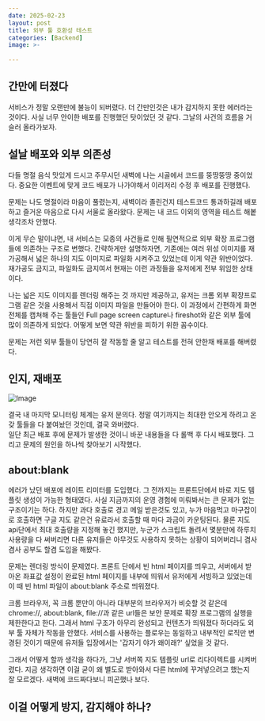 ```yaml
---
date: 2025-02-23
layout: post
title: 외부 툴 호환성 테스트
categories: [Backend]
image: >-
    
---
```


## 간만에 터졌다

서비스가 정말 오랜만에 불능이 되버렸다. 더 간만인것은 내가 감지하지 못한 에러라는 것이다. 사실 너무 안이한 배포를 진행했던 탓이었던 것 같다. 그날의 사건의 흐름을 거슬러 올라가보자.

## 설날 배포와 외부 의존성

다들 명절 음식 맛있게 드시고 주무시던 새벽에 나는 시골에서 코드를 뚱땅뚱땅 중이었다. 중요한 이벤트에 맞게 코드 배포가 나가야해서 이리저리 수정 후 배포를 진행했다. 

문제는 나도 명절이라 마음이 풀렸는지, 새벽이라 졸린건지 테스트코드 통과하길래 배포하고 즐거운 마음으로 다시 서울로 올라왔다. 문제는 내 코드 이외의 영역을 테스트 해봍 생각조차 안했다.

이게 무슨 말이냐면, 내 서비스는 모종의 사건들로 인해 필연적으로 외부 확장 프로그램들에 의존하는 구조로 변했다.
간략하게만 설명하자면, 기존에는 여러 위성 이미지를 재가공해서 넓은 하나의 지도 이미지로 파일화 시켜주고 있었는데 이게 약관 위반이었다.
재가공도 금지고, 파일화도 금지여서 현재는 이런 과정들을 유저에게 전부 위임한 상태이다.

나는 넓은 지도 이미지를 렌더링 해주는 것 까지만 제공하고, 유저는 크롬 외부 확장프로그램 같은 것을 사용해서 직접 이미지 파일을 만들어야 한다. 이 과정에서 간편하게 화면 전체를 캡쳐해 주는 툴들인 Full page screen capture나 fireshot와 같은 외부 툴에 많이 의존하게 되었다.
어떻게 보면 약관 위반을 피하기 위한 꼼수이다.

문제는 저런 외부 툴들이 당연히 잘 작동할 줄 알고 테스트를 전혀 안한채 배포를 해버렸다.

## 인지, 재배포

![Image](https://github.com/user-attachments/assets/a363fb80-383f-4b60-af87-31202f003c38)

결국 내 마지막 모니터링 체계는 유저 문의다. 정말 여기까지는 최대한 안오게 하려고 온갖 툴들을 다 붙여놨던 것인데, 결국 와버렸다.  
일단 최근 배포 후에 문제가 발생한 것이니 바꾼 내용들을 다 롤백 후 다시 배포했다. 그리고 문제의 원인을 하나씩 찾아보기 시작했다.

## about:blank

에러가 났던 배포에 레이트 리미터를 도입했다. 그 전까지는 프론트단에서 바로 지도 템플릿 생성이 가능한 형태였다.
사실 지금까지의 운영 경험에 미뤄봐서는 큰 문제가 없는 구조이기는 하다. 하지만 과다 호출로 경고 메일 받은것도 있고, 누가 마음먹고 마구잡이로 호출하면 구글 지도 같은건 유료라서 호출할 때 마다 과금이 카운팅된다. 물론 지도 api단에서 최대 호출량을 지정해 놓긴 했지만, 누군가 스크립트 돌려서 몇분만에 하루치 사용량을 다 써버리면 다른 유저들은 아무것도 사용하지 못하는 상황이 되어버리니 겸사겸사 공부도 할겸 도입을 해봤다.

문제는 렌더링 방식이 문제였다. 프론트 단에서 빈 html 페이지를 띄우고, 서버에서 받아온 좌표값 설정이 완료된 html 페이지를 내부에 띄워서 유저에게 서빙하고 있었는데 이 때 빈 html 파일이 about:blank 주소로 띄워졌다.

크롬 브라우저, 꼭 크롬 뿐만이 아니라 대부분의 브라우저가 비슷할 것 같은데 chrome://, about:blank, file://과 같은 url들은 보안 문제로 확장 프로그램의 실행을 제한한다고 한다. 그래서 html 구조가 아무리 완성되고 컨텐츠가 띄워졌다 하더라도 외부 툴 자체가 작동을 안했다. 서비스를 사용하는 플로우는 동일하고 내부적인 로직만 변경된 것이기 때문에 유저들 입장에서는 '갑자기 야가 왜이래?' 싶었을 것 같다.

그래서 어떻게 할까 생각을 하다가, 그냥 서버쪽 지도 템플릿 url로 리다이렉트를 시켜버렸다. 지금 생각하면 이걸 굳이 왜 별도로 받아와서 다른 html에 꾸겨넣으려고 했는지 잘 모르겠다. 새벽에 코드짜다보니 피곤했나 보다.

## 이걸 어떻게 방지, 감지해야 하나?